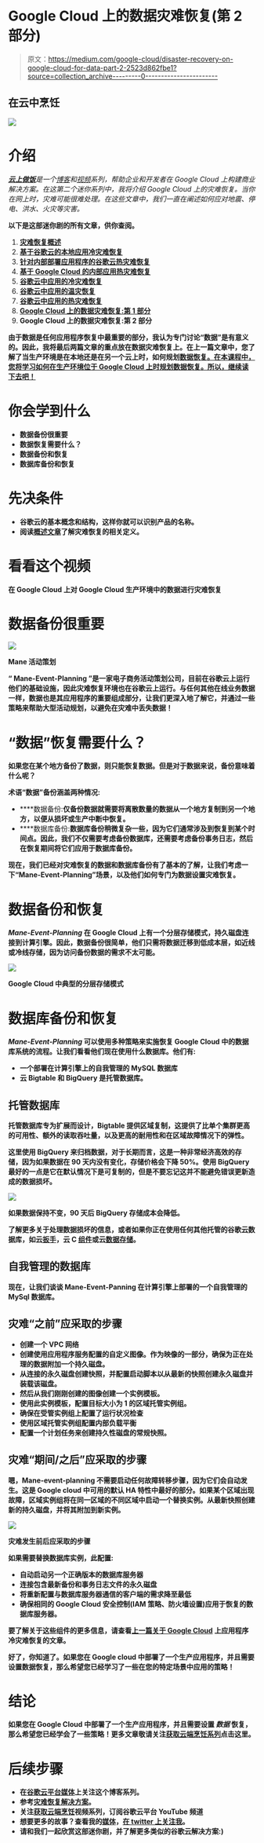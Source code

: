 # Google Cloud 上的数据灾难恢复(第 2 部分)

> 原文：<https://medium.com/google-cloud/disaster-recovery-on-google-cloud-for-data-part-2-2523d862fbe1?source=collection_archive---------0----------------------->

## 在云中烹饪

![](img/f572aecb106c8a038f33963beecd381a.png)

# 介绍

*[***云上做饭***](/@pvergadia/get-cooking-in-cloud-an-introduction-5b3b90de534e)*是一个[博客](/@pvergadia/get-cooking-in-cloud-an-introduction-5b3b90de534e)和[视频](https://www.youtube.com/playlist?list=PLIivdWyY5sqIOyeovvRapCjXCZykZMLAe)系列，帮助企业和开发者在 Google Cloud 上构建商业解决方案。在这第二个迷你系列中，我将介绍 Google Cloud 上的灾难恢复。当你在网上时，灾难可能很难处理。在这些文章中，我们一直在阐述如何应对地震、停电、洪水、火灾等灾害。**

**以下是这部迷你剧的所有文章，供你查阅。**

1.  **[灾难恢复概述](/google-cloud/hosting-web-applications-on-google-cloud-an-overview-87d0962931a3)**
2.  **[基于谷歌云的本地应用冷灾难恢复](/@pvergadia/cold-disaster-recovery-on-google-cloud-for-applications-running-on-premises-114b31933d02)**
3.  **[针对内部部署应用程序的谷歌云热灾难恢复](/google-cloud/warm-disaster-recovery-on-google-cloud-for-applications-running-on-premises-7428b0f7db72)**
4.  **[基于 Google Cloud 的内部应用热灾难恢复](/google-cloud/hot-disaster-recovery-on-google-cloud-for-applications-running-on-premises-da7048d1a57b)**
5.  **[谷歌云中应用的冷灾难恢复](/google-cloud/cold-disaster-recovery-for-applications-in-google-cloud-5edeb32f2fc6)**
6.  **[谷歌云中应用的温灾恢复](/google-cloud/warm-disaster-recovery-for-applications-in-google-cloud-9165b4ea8e2f)**
7.  **[谷歌云中应用的热灾难恢复](https://medium.com/p/958efa292c5f/edit)**
8.  **[Google Cloud 上的数据灾难恢复:第 1 部分](/google-cloud/disaster-recovery-on-google-cloud-for-data-part-1-9cf08782bac9)**
9.  **Google Cloud 上的数据灾难恢复:第 2 部分**

**由于数据是任何应用程序恢复中最重要的部分，我认为专门讨论“数据”是有意义的。因此，我将最后两篇文章的重点放在数据灾难恢复上。在上一篇文章中，您了解了当生产环境是在本地还是在另一个云上时，如何规划[数据恢复。在本课程中，您将学习如何在生产环境位于 Google Cloud 上时规划数据恢复。所以，继续读下去吧！](/google-cloud/disaster-recovery-on-google-cloud-for-data-part-1-9cf08782bac9)**

# **你会学到什么**

*   **数据备份很重要**
*   **数据恢复需要什么？**
*   **数据备份和恢复**
*   **数据库备份和恢复**

# **先决条件**

*   **谷歌云的基本概念和结构，这样你就可以识别产品的名称。**
*   **阅读[概述文章](/google-cloud/hosting-web-applications-on-google-cloud-an-overview-87d0962931a3)了解灾难恢复的相关定义。**

# **看看这个视频**

**在 Google Cloud 上对 Google Cloud 生产环境中的数据进行灾难恢复**

# **数据备份很重要**

**![](img/23708697eb014f56abbf181368f8d364.png)**

**Mane 活动策划**

**“ **Mane-Event-Planning** ”是一家电子商务活动策划公司，目前在谷歌云上运行他们的基础设施，因此灾难恢复环境也在谷歌云上运行。与任何其他在线业务数据一样，数据也是其应用程序的重要组成部分，让我们更深入地了解它，并通过一些策略来帮助大型活动规划，以避免在灾难中丢失数据！**

# **“数据”恢复需要什么？**

**如果您在某个地方备份了数据，则只能恢复数据。但是对于数据来说，备份意味着什么呢？**

**术语“数据”备份涵盖两种情况:**

*   ****数据备份:**仅备份数据就需要将离散数量的数据从一个地方复制到另一个地方，以便从损坏或生产中断中恢复。**
*   ****数据库备份:**数据库备份稍微复杂一些，因为它们通常涉及到恢复到某个时间点。因此，我们不仅需要考虑备份数据库，还需要考虑备份事务日志，然后在恢复期间将它们应用于数据库备份。**

**现在，我们已经对灾难恢复的数据和数据库备份有了基本的了解，让我们考虑一下“Mane-Event-Planning”场景，以及他们如何专门为数据设置灾难恢复。**

# **数据备份和恢复**

***Mane-Event-Planning* 在 Google Cloud 上有一个分层存储模式，持久磁盘连接到计算引擎。因此，数据备份很简单，他们只需将数据迁移到低成本层，如近线或冷线存储，因为访问备份数据的需求不太可能。**

**![](img/522a92e9872ee11cb9798d2a44304432.png)**

**Google Cloud 中典型的分层存储模式**

# **数据库备份和恢复**

***Mane-Event-Planning* 可以使用多种策略来实施恢复 Google Cloud 中的数据库系统的流程。让我们看看他们现在使用什么数据库。他们有:**

*   **一个部署在计算引擎上的自我管理的 MySQL 数据库**
*   **云 **Bigtable** 和 **BigQuery** 是托管数据库。**

## **托管数据库**

**托管数据库专为扩展而设计，Bigtable 提供区域复制，这提供了比单个集群更高的可用性、额外的读取吞吐量，以及更高的耐用性和在区域故障情况下的弹性。**

**这里使用 BigQuery 来归档数据，对于长期而言，这是一种非常经济高效的存储，因为如果数据在 90 天内没有变化，存储价格会下降 50%。使用 BigQuery 最好的一点是它在默认情况下是可复制的，但是不要忘记这并不能避免错误更新造成的数据损坏。**

**![](img/9c38d52c12ee48b4513349c55efd5ba2.png)**

**如果数据保持不变，90 天后 BigQuery 存储成本会降低。**

**了解更多关于处理数据损坏的信息，或者如果你正在使用任何其他托管的谷歌云数据库，如云[扳手](https://cloud.google.com/spanner/)，云 C [组件](https://cloud.google.com/composer/)或云[数据存储](https://cloud.google.com/datastore/)。**

## **自我管理的数据库**

**现在，让我们谈谈 Mane-Event-Panning 在计算引擎上部署的一个自我管理的 MySql 数据库。**

## **灾难“之前”应采取的步骤**

*   **创建一个 VPC 网络**
*   **创建使用应用程序服务配置的自定义图像。作为映像的一部分，确保为正在处理的数据附加一个持久磁盘。**
*   **从连接的永久磁盘创建快照，并配置启动脚本以从最新的快照创建永久磁盘并装载该磁盘。**
*   **然后从我们刚刚创建的图像创建一个实例模板。**
*   **使用此实例模板，配置目标大小为 1 的区域托管实例组。**
*   **确保在受管实例组上配置了运行状况检查**
*   **使用区域托管实例组配置内部负载平衡**
*   **配置一个计划任务来创建持久性磁盘的常规快照。**

## **灾难“期间/之后”应采取的步骤**

**嗯，Mane-event-planning 不需要启动任何故障转移步骤，因为它们会自动发生。这是 Google cloud 中可用的默认 HA 特性中最好的部分。如果某个区域出现故障，区域实例组将在同一区域的不同区域中启动一个替换实例。从最新快照创建新的持久磁盘，并将其附加到新实例。**

**![](img/eff389c12b865913098cd0e8c927480f.png)**

**灾难发生前后应采取的步骤**

**如果需要替换数据库实例，此配置:**

*   **自动启动另一个正确版本的数据库服务器**
*   **连接包含最新备份和事务日志文件的永久磁盘**
*   **将重新配置与数据库服务器通信的客户端的需求降至最低**
*   **确保相同的 Google Cloud 安全控制(IAM 策略、防火墙设置)应用于恢复的数据库服务器。**

**要了解关于这些组件的更多信息，请查看[上一篇关于 Google Cloud](/google-cloud/cold-disaster-recovery-for-applications-in-google-cloud-5edeb32f2fc6) 上应用程序冷灾难恢复的文章。**

**好了，你知道了。如果您在 Google cloud 中部署了一个生产应用程序，并且需要设置数据恢复，那么希望您已经学习了一些在您的特定场景中应用的策略！**

# **结论**

**如果您在 Google Cloud 中部署了一个生产应用程序，并且需要设置 ***数据*** 恢复，那么希望您已经学会了一些策略！更多文章敬请关注[获取云端烹饪系列](/@pvergadia/get-cooking-in-cloud-an-introduction-5b3b90de534e)点击这里。**

# **后续步骤**

*   **在[谷歌云平台媒体](https://medium.com/google-cloud)上关注这个博客系列。**
*   **参考[灾难恢复解决方案](https://cloud.google.com/solutions/dr-scenarios-planning-guide)。**
*   **关注[获取云端烹饪](https://www.youtube.com/watch?v=pxp7uYUjH_M)视频系列，订阅谷歌云平台 YouTube 频道**
*   **想要更多的故事？查看我的[媒体](/@pvergadia/)，[在 twitter 上关注我](https://twitter.com/pvergadia)。**
*   **请和我们一起欣赏这部迷你剧，并了解更多类似的谷歌云解决方案:)**